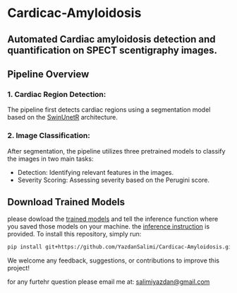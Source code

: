 # Cardicac-Amyloidosis
## Automated Cardiac amyloidosis detection and quantification on SPECT scentigraphy images.
## Pipeline Overview
### 1. Cardiac Region Detection: 
  The pipeline first detects cardiac regions using a segmentation model based on the [SwinUnetR](https://github.com/Project-MONAI/research-contributions/tree/main) architecture.
### 2. Image Classification: 
  After segmentation, the pipeline utilizes three pretrained models to classify the images in two main tasks:
- Detection: Identifying relevant features in the images.
- Severity Scoring: Assessing severity based on the Perugini score.
## Download Trained Models
please dowload the [trained models](https://drive.google.com/drive/folders/1eQXQZMW-uIOsw1BoQ880VeEoL3PQCyCV?usp=drive_link) and tell the inference function where you saved those models on your machine.
the [inference instruction](https://github.com/YazdanSalimi/Cardicac-Amyloidosis/blob/main/inference-example.py) is provided. 
To install this repository, simply run:

```bash
pip install git+https://github.com/YazdanSalimi/Cardicac-Amyloidosis.git
```

We welcome any feedback, suggestions, or contributions to improve this project!

for any furtehr question please email me at: [salimiyazdan@gmail.com](mailto:salimiyazdan@gmail.com)

